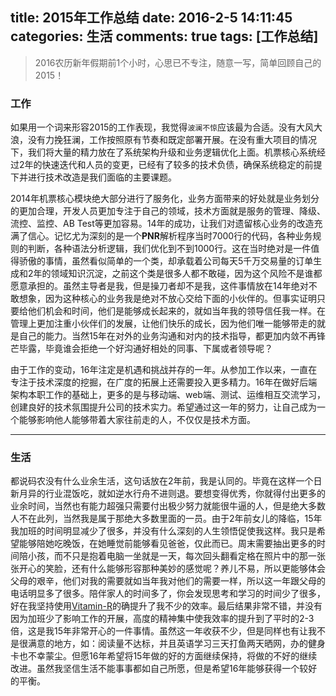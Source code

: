 title: 2015年工作总结
date: 2016-2-5 14:11:45
categories: 生活
comments: true
tags: [工作总结]
----

>2016农历新年假期前1个小时，心思已不专注，随意一写，简单回顾自己的2015！

### 工作

如果用一个词来形容2015的工作表现，我觉得`波澜不惊`应该最为合适。没有大风大浪，没有力挽狂澜，工作按照原有节奏和既定部署开展。在没有重大项目的情况下，我们将大量的精力放在了系统架构升级和业务逻辑优化上面。机票核心系统经过2年的快速迭代和人员的变更，已经有了较多的技术负债，确保系统稳定的前提下并进行技术改造是我们面临的主要课题。

2014年机票核心模块绝大部分进行了服务化，业务方面带来的好处就是业务划分的更加合理，开发人员更加专注于自己的领域，技术方面就是服务的管理、降级、流控、监控、AB Test等更加容易。14年的成功，让我们对遗留核心业务的改造充满了信心。记忆尤为深刻的是一个**PNR**解析程序当时7000行的代码，各种业务规则的判断，各种语法分析逻辑，我们优化到不到1000行。这在当时绝对是一件值得骄傲的事情，虽然看似简单的一个类，却承载着公司每天5千万交易量的订单生成和2年的领域知识沉淀，之前这个类是很多人都不敢碰，因为这个风险不是谁都愿意承担的。虽然主导者是我，但是操刀者却不是我，这件事情放在14年绝对不敢想象，因为这种核心的业务我是绝对不放心交给下面的小伙伴的。但事实证明只要给他们机会和时间，他们是能够成长起来的，就如当年我的领导信任我一样。在管理上更加注重小伙伴们的发展，让他们快乐的成长，因为他们唯一能够带走的就是自己的能力。当然15年在对外的业务沟通和对内的技术指导，都更加内敛不再锋芒毕露，毕竟谁会拒绝一个好沟通好相处的同事、下属或者领导呢？

由于工作的变动，16年注定是机遇和挑战并存的一年。从参加工作以来，一直在专注于技术深度的挖掘，在广度的拓展上还需要投入更多精力。16年在做好后端架构本职工作的基础上，更多的是与移动端、web端、测试、运维相互交流学习，创建良好的技术氛围提升公司的技术实力。希望通过这一年的努力，让自己成为一个能够影响他人能够带着大家往前走的人，不仅仅是技术方面。

<!--more-->

-----

### 生活

都说码农没有什么业余生活，这句话放在2年前，我是认同的。毕竟在这样一个日新月异的行业混饭吃，就如逆水行舟不进则退。要想变得优秀，你就得付出更多的业余时间，当然也有能力超强只需要付出极少努力就能很牛逼的人，但是绝大多数人不在此列，当然我是属于那绝大多数里面的一员。由于2年前女儿的降临，15年我加班的时间明显减少了很多，并没有什么深刻的人生领悟促使我这样。我只是希望能够陪她吃晚饭，在她睡觉前能够看见爸爸，仅此而已。周末需要抽出更多的时间陪小孩，而不只是抱着电脑一坐就是一天，每次回头翻看定格在照片中的那一张张开心的笑脸，还有什么能够形容那种美妙的感觉呢？养儿不易，所以更能够体会父母的艰辛，他们对我的需要就如当年我对他们的需要一样，所以这一年跟父母的电话明显多了很多。陪伴家人的时间多了，你会发现思考和学习的时间少了很多，好在我坚持使用[Vitamin-R](http://www.publicspace.net/Vitamin-R/)的确提升了我不少的效率。最后结果非常不错，并没有因为加班少了影响工作的开展，高度的精神集中使我效率的提升到了平时的2-3倍，这是我15年非常开心的一件事情。虽然这一年收获不少，但是同样也有让我不是很满意的地方，如：阅读量不达标，并且英语学习三天打鱼两天晒网，办的健身卡也不幸蒙尘。但愿16年希望将15年做的好的方面继续保持，将做的不好的继续改进。虽然我坚信生活不能事事都如自己所愿，但是希望16年能够获得一个较好的平衡。
